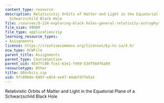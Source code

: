 ```yaml
---
content_type: resource
description: Relativistic Orbits of Matter and Light in the Equatorial Plane of a
  Schwarzschild Black Hole
file: /courses/8-224-exploring-black-holes-general-relativity-astrophysics-spring-2003/9fc0960e6997e054ee474dabfd77e5a2_GRorbits.zip
file_size: 99989
file_type: application/zip
learning_resource_types:
- Assignments
license: https://creativecommons.org/licenses/by-nc-sa/4.0/
ocw_type: OCWFile
parent_title: Assignments
parent_type: CourseSection
parent_uid: 4547fc80-fce1-63e1-f469-53df984f6a89
resourcetype: Other
title: GRorbits.zip
uid: 9fc0960e-6997-e054-ee47-4dabfd77e5a2
---
```

Relativistic Orbits of Matter and Light in the Equatorial Plane of a Schwarzschild Black Hole